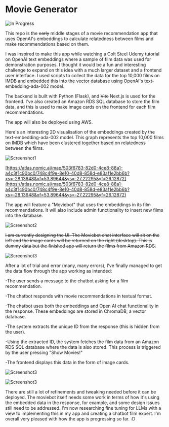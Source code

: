 # Movie Generator

![In Progress](https://img.shields.io/badge/Status-In%20Progress-yellow)

This repo is the ~~early~~ middle stages of a movie recommendation app that uses OpenAI's embeddings to calculate relatedness between films and make recommendations based on them.

I was inspired to make this app while watching a Colt Steel Udemy tutorial on OpenAI text embeddings where a sample of film data was used for demonstration purposes. I thought it would be a fun and interesting challenge to expand on this idea with a much larger dataset and a frontend user interface. I used scripts to collect the data for the top 10,000 films on IMDB and embedded this into the vector database using OpenAI's text-embedding-ada-002 model. 

The backend is built with Python (Flask), and ~~Vite~~ Next.js is used for the frontend. I've also created an Amazon RDS SQL database to store the film data, and this is used to make image cards on the frontend for each film recommendations. 

The app will also be deployed using AWS.  

Here's an interesting 2D visualisation of the embeddings created by the text-embedding-ada-002 model. This graph represents the top 10,000 films on IMDB which have been clustered together based on relatedness between the films.

![Screenshot1](https://user-images.githubusercontent.com/119585058/276747742-863f7472-28fe-498b-ba43-cde8429f6f24.png)

[https://atlas.nomic.ai/map/503f6783-82d0-4ce8-88a1-a4c3f1c90bc0/748c4f9e-8e10-40d8-858d-e83af1e2bb6b?xs=-28.13648&xf=53.89644&ys=-27.22295&yf=26.12872](https://atlas.nomic.ai/map/503f6783-82d0-4ce8-88a1-a4c3f1c90bc0/748c4f9e-8e10-40d8-858d-e83af1e2bb6b?xs=-28.13648&xf=53.89644&ys=-27.22295&yf=26.12872)

The app will feature a "Moviebot" that uses the embeddings in its film recommendations. It will also include admin functionality to insert new films into the database. 

![Screenshot2](https://user-images.githubusercontent.com/119585058/276906109-1bdb1e3a-eeb9-4545-980f-480eb7c37e5f.png)

~~I am currently designing the UI. The Moviebot chat interface will sit on the left and the image cards will be returned on the right (desktop). This is dummy data but the finished app will return the films from Amazon RDS.~~


![Screenshot3](https://user-images.githubusercontent.com/119585058/278186451-2ea44a36-21bd-4a02-bd04-42ce76390340.png)


After a lot of trial and error (many, many errors), I've finally managed to get the data flow through the app working as intended:


-The user sends a message to the chatbot asking for a film recommendation. 

-The chatbot responds with movie recommendations in textual format.

-The chatbot uses both the embeddings and Open AI chat functionality in the response. These embeddings are stored in ChromaDB, a vector database. 

-The system extracts the unique ID from the response (this is hidden from the user).

-Using the extracted ID, the system fetches the film data from an Amazon RDS SQL database where the data is also stored. This process is triggered by the user pressing "Show     Movies!"

-The frontend displays this data in the form of image cards. 




![Screenshot3](https://user-images.githubusercontent.com/119585058/279509607-19bcab58-0477-4956-960f-3e07f92c0351.png)


![Screenshot3](https://user-images.githubusercontent.com/119585058/279548280-87504e1b-798c-4fd4-b82c-5630aead831c.png)





There are still a lot of refinements and tweaking needed before it can be deployed. The moviebot itself needs some work in terms of how it's using the embedded data in the response, for example, and some design issues still need to be addressed. I'm now researching fine tuning for LLMs with a view to implementing this in my app and creating a chatbot film expert. I'm overall very pleased with how the app is progressing so far. :D